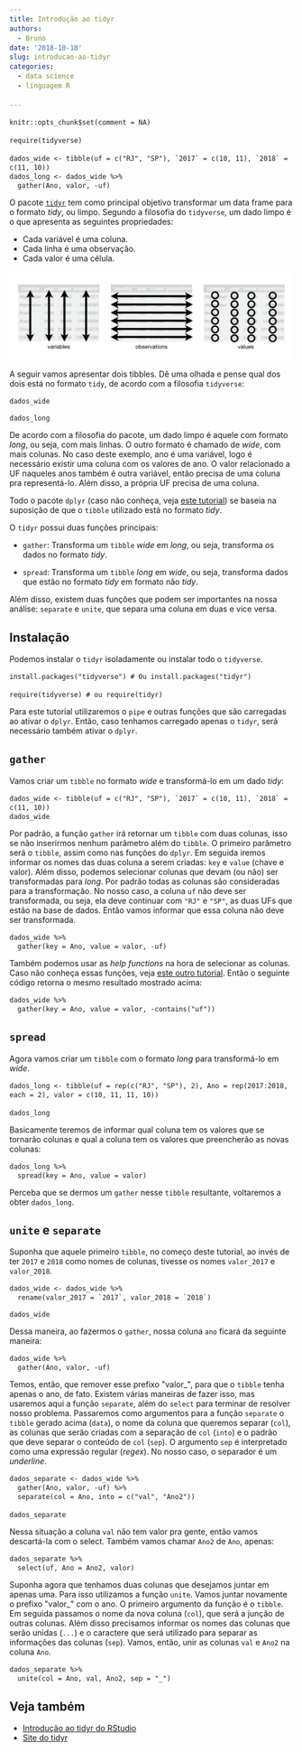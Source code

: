 ```yaml
---
title: Introdução ao tidyr
authors:
  - Bruno
date: '2018-10-18'
slug: introducao-ao-tidyr
categories:
  - data science
  - linguagem R

---
```


```{r echo = F, message = F, warning = F}
knitr::opts_chunk$set(comment = NA)

require(tidyverse)

dados_wide <- tibble(uf = c("RJ", "SP"), `2017` = c(10, 11), `2018` = c(11, 10))
dados_long <- dados_wide %>% 
  gather(Ano, valor, -uf)
```


O pacote [`tidyr`](https://tidyr.tidyverse.org/) tem como principal objetivo transformar um data frame para o formato *tidy*, ou limpo. Segundo a filosofia do `tidyverse`, um dado limpo é o que apresenta as seguintes propriedades:

- Cada variável é uma coluna.
- Cada linha é uma observação.
- Cada valor é uma célula.

![Ilustração de dados no formato *tidy*](./tidy_data.png)

A seguir vamos apresentar dois tibbles. Dê uma olhada e pense qual dos dois está no formato `tidy`, de acordo com a filosofia `tidyverse`:

```{r echo = F}
dados_wide
```

```{r echo = F}
dados_long
```

De acordo com a filosofia do pacote, um dado limpo é aquele com formato *long*, ou seja, com mais linhas. O outro formato é chamado de *wide*, com mais colunas. No caso deste exemplo, ano é uma variável, logo é necessário existir uma coluna com os valores de ano. O valor relacionado a UF naqueles anos também é outra variável, então precisa de uma coluna pra representá-lo. Além disso, a própria UF precisa de uma coluna.

Todo o pacote `dplyr` (caso não conheça, veja [este tutorial](http://shiny.dtmsp.com.br:3838/Tutoriais/Intro_dplyr.html)) se baseia na suposição de que o `tibble` utilizado está no formato *tidy*.

O `tidyr` possui duas funções principais:

- `gather`: Transforma um `tibble` *wide* em *long*, ou seja, transforma os dados no formato *tidy*.

- `spread`: Transforma um `tibble` *long* em *wide*, ou seja, transforma dados que estão no formato *tidy* em formato não *tidy*.

Além disso, existem duas funções que podem ser importantes na nossa análise: `separate` e `unite`, que separa uma coluna em duas e vice versa.

## Instalação

Podemos instalar o `tidyr` isoladamente ou instalar todo o `tidyverse`.

```{r eval = F}
install.packages("tidyverse") # Ou install.packages("tidyr")

require(tidyverse) # ou require(tidyr)
```

Para este tutorial utilizaremos o `pipe` e outras funções que são carregadas ao ativar o `dplyr`. Então, caso tenhamos carregado apenas o `tidyr`, será necessário também ativar o `dplyr`.

## `gather`

Vamos criar um `tibble` no formato *wide* e transformá-lo em um dado *tidy*:

```{r}
dados_wide <- tibble(uf = c("RJ", "SP"), `2017` = c(10, 11), `2018` = c(11, 10))
dados_wide
```

Por padrão, a função `gather` irá retornar um `tibble` com duas colunas, isso se não inserirmos nenhum parâmetro além do `tibble`. O primeiro parâmetro será o `tibble`, assim como nas funções do `dplyr`. Em seguida iremos informar os nomes das duas coluna a serem criadas: `key` e `value` (chave e valor). Além disso, podemos selecionar colunas que devam (ou não) ser transformadas para *long*. Por padrão todas as colunas são consideradas para a transformação. No nosso caso, a coluna `uf` não deve ser transformada, ou seja, ela deve continuar com `"RJ"` e `"SP"`, as duas UFs que estão na base de dados. Então vamos informar que essa coluna não deve ser transformada.

```{r}
dados_wide %>% 
  gather(key = Ano, value = valor, -uf)
```

Também podemos usar as *help functions* na hora de selecionar as colunas. Caso não conheça essas funções, veja [este outro tutorial](http://shiny.dtmsp.com.br:3838/Tutoriais/Help_functions.html). Então o seguinte código retorna o mesmo resultado mostrado acima:

```{r eval = F}
dados_wide %>% 
  gather(key = Ano, value = valor, -contains("uf"))
```

## `spread`

Agora vamos criar um `tibble` com o formato *long* para transformá-lo em *wide*.

```{r}
dados_long <- tibble(uf = rep(c("RJ", "SP"), 2), Ano = rep(2017:2018, each = 2), valor = c(10, 11, 11, 10))

dados_long
```

Basicamente teremos de informar qual coluna tem os valores que se tornarão colunas e qual a coluna tem os valores que preencherão as novas colunas:

```{r}
dados_long %>% 
  spread(key = Ano, value = valor)
```

Perceba que se dermos um `gather` nesse `tibble` resultante, voltaremos a obter `dados_long`.

## `unite` e `separate`

Suponha que aquele primeiro `tibble`, no começo deste tutorial, ao invés de ter ``2017`` e ``2018`` como nomes de colunas, tivesse os nomes `valor_2017` e `valor_2018`. 

```{r echo = F}
dados_wide <- dados_wide %>% 
  rename(valor_2017 = `2017`, valor_2018 = `2018`)
```

```{r}
dados_wide
```

Dessa maneira, ao fazermos o `gather`, nossa coluna `ano` ficará da seguinte maneira:

```{r}
dados_wide %>% 
  gather(Ano, valor, -uf)
```

Temos, então, que remover esse prefixo "valor_", para que o `tibble` tenha apenas o ano, de fato. Existem várias maneiras de fazer isso, mas usaremos aqui a função `separate`, além do `select` para terminar de resolver nosso problema. Passaremos como argumentos para a função `separate` o `tibble` gerado acima (`data`), o nome da coluna que queremos separar (`col`), as colunas que serão criadas com a separação de `col` (`into`) e o padrão que deve separar o conteúdo de `col` (`sep`). O argumento `sep` é interpretado como uma expressão regular (*regex*). No nosso caso, o separador é um *underline*.

```{r}
dados_separate <- dados_wide %>% 
  gather(Ano, valor, -uf) %>% 
  separate(col = Ano, into = c("val", "Ano2"))

dados_separate
```

Nessa situação a coluna `val` não tem valor pra gente, então vamos descartá-la com o select. Também vamos chamar `Ano2` de `Ano`, apenas:

```{r}
dados_separate %>% 
  select(uf, Ano = Ano2, valor)
```

Suponha agora que tenhamos duas colunas que desejamos juntar em apenas uma. Para isso utilizamos a função `unite`. Vamos juntar novamente o prefixo "valor_" com o ano. O primeiro argumento da função é o `tibble`. Em seguida passamos o nome da nova coluna (`col`), que será a junção de outras colunas. Além disso precisamos informar os nomes das colunas que serão unidas (`...`) e o caractere que será utilizado para separar as informações das colunas (`sep`). Vamos, então, unir as colunas `val` e `Ano2` na coluna `Ano`.

```{r}
dados_separate %>% 
  unite(col = Ano, val, Ano2, sep = "_")
```


## Veja também

- [Introdução ao tidyr do RStudio](https://blog.rstudio.com/2014/07/22/introducing-tidyr/)
- [Site do tidyr](https://tidyr.tidyverse.org/)
